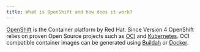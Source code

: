 ```yaml
---
title: What is OpenShift and how does it work?
---
```

[OpenShift](https://docs.openshift.com) is the Container platform by Red Hat. Since Version 4 OpenShift relies on proven Open Source projects such as [OCI](https://opencontainers.org) and [Kubernetes](http://kubernetes.io/). OCI compatible container images can be generated using [Buildah](https://buildah.io/) or [Docker](http://www.docker.com/).
